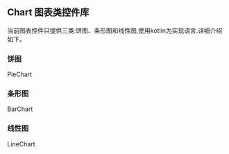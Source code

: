 ## Chart 图表类控件库
当前图表控件只提供三类:饼图、条形图和线性图,使用kotlin为实现语言.详细介绍如下。

### 饼图
PieChart



### 条形图
BarChart

### 线性图
LineChart